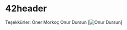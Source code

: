 # 42header

Teşekkürler: Öner Morkoç Onur Dursun
[![Onur Dursun](https://github.com/onur55-tr.png?size=100)]
